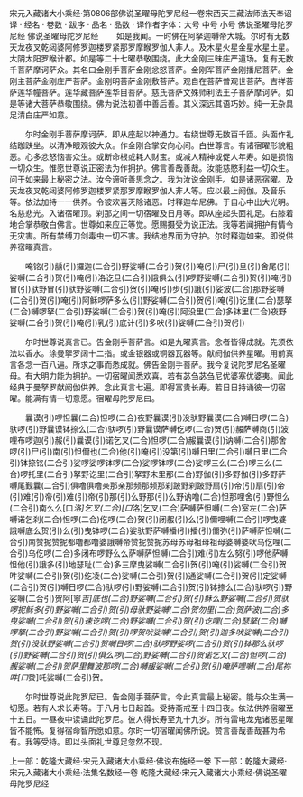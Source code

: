 宋元入藏诸大小乘经·第0806部佛说圣曜母陀罗尼经一卷宋西天三藏法师法天奉诏译
· 经名 · 卷数 · 跋序
· 品名 · 品数 · 译作者字体：大号 中号 小号
佛说圣曜母陀罗尼经
佛说圣曜母陀罗尼经
　　如是我闻。一时佛在阿拏迦嚩帝大城。尔时有无数天龙夜叉乾闼婆阿修罗迦楼罗紧那罗摩睺罗伽人非人。及木星火星金星水星土星。太阴太阳罗睺计都。如是等二十七曜恭敬围绕。此大金刚三昧庄严道场。复有无数千菩萨摩诃萨众。其名曰金刚手菩萨金刚忿怒菩萨。金刚军菩萨金刚播尼菩萨。金刚主菩萨金刚庄严菩萨。金刚明菩萨金刚敷菩萨。观自在菩萨普观世菩萨。吉祥菩萨莲华幢菩萨。莲华藏菩萨莲华目菩萨。慈氏菩萨文殊师利法王子菩萨摩诃萨。如是等诸大菩萨恭敬围绕。佛为说法初善中善后善。其义深远其语巧妙。纯一无杂具足清白庄严如意。

　　尔时金刚手菩萨摩诃萨。即从座起以神通力。右绕世尊无数百千匝。头面作礼结跏趺坐。以清净眼观彼大众。作金刚合掌安向心间。白世尊言。有诸宿曜形貌粗恶。心多忿怒恼害众生。或断命根或耗人财宝。或减人精神或促人年寿。如是损恼一切众生。惟愿世尊说正密法为作拥护。佛言善哉善哉。汝能慈愍利益一切众生。问于如来最上秘密之法。汝今谛听善思念之。我为汝说金刚手。如是诸恶宿曜。及天龙夜叉乾闼婆阿修罗迦楼罗紧那罗摩睺罗伽人非人等。应以最上阏伽。及音乐等。依法加持一一供养。令彼欢喜灭除诸恶。时释迦牟尼佛。于自心中出大光明。名慈悲光。入诸宿曜顶。刹那之间一切宿曜及日月等。即从座起头面礼足。右膝着地合掌恭敬白佛言。世尊如来应正等觉。愿赐摄受为说正法。我等若闻拥护有情令无灾害。所有禁缚刀剑毒虫一切不害。我结地界而为守护。尔时释迦如来。即说供养宿曜真言。

　　唵铭(引)龋(引)攞迦(二合引)野娑嚩(二合引)贺(引)唵(引)尸(引)旦(引)舍尾(引)娑嚩(二合引)贺(引)唵(引)洛讫旦(二合引)誐俱么(引)啰野娑嚩(二合引)贺(引)唵(引)冒(引)驮野冒(引)驮野娑嚩(二合引)贺(引)唵(引)步(引)誐(引)娑波(二合)那野娑嚩(二合引)贺(引)唵(引)阿稣啰萨多么(引)野娑嚩(二合引)贺(引)唵(引)讫里(二合)瑟拏(二合)嚩啰拏(二合引)野娑嚩(二合引)贺(引)唵(引)阿没里(二合)多钵里(二合)夜野娑嚩(二合引)贺(引)唵(引)乳(引)底计(引)多吠(引)娑嚩(二合引)贺(引)

　　尔时世尊说真言已。告金刚手菩萨言。如是九曜真言。念者皆得成就。先须依法以香水。涂曼拏罗阔十二指。或金银器或铜器瓦器等。献阏伽供养星曜。用前真言各念一百八遍。所求之事而悉成就。佛告金刚手菩萨。我今复说陀罗尼名圣曜母。有大明力能为拥护。一切宿曜闻悉欢喜。若有苾刍苾刍尼优婆塞优婆夷。闻此经典于曼拏罗献阏伽供养。念此真言七遍。即得富贵长寿。若日日持诵彼一切宿曜。能满有情一切意愿。宿曜母陀罗尼曰。

　　曩谟(引)啰怛曩(二合)怛啰(二合)夜野曩谟(引)没驮野曩谟(二合)嚩日啰(二合)驮啰(引)野曩谟钵捺么(二合)驮啰(引)野曩谟萨嚩仡啰(二合)贺(引)赧萨嚩商(引)波哩布啰迦(引)赧(引)曩谟(引)诺乞叉(二合)怛啰(二合)赧曩谟(引)讷嚩(二合引)那舍啰(引)尸(引)南(引)怛儞也(二合)他(引)唵(引)没第(引)嚩日里(二合引)嚩日里(二合引)钵捺铭(二合引)娑啰娑啰钵啰(二合)娑啰钵啰(二合)娑啰三么(二合)啰三么(二合)啰托里(二合引)拏野讫里(二合引)拏野末里那(二合)野伽(引)多野伽(引)多野萨嚩尾觐曩(二合引)俱噜俱噜亲那亲那频那频那刹跛野刹跛野扇(引)帝(引)扇(引)帝(引)难(引)帝(引)难(引)帝(引)那(引)么野那(引)么野讷噜(二合)怛那哩舍(引)野怛么(二合引)南么么[口*洛]乞叉(二合)[口*洛]乞叉(二合)萨嚩萨怛嚩(二合)室左(二合)萨嚩诺乞刹(二合)怛啰(二合)仡啰(二合)贺(引)闭赧(引)么(引)儞哩嚩(二合引)啰曳婆誐嚩底么贺(引)么(引)曳钵啰(二合)娑驮野萨嚩播(引)播(引)儞弥(引)萨嚩萨怛嚩(二合引)南赞抳赞抳都噜都噜婆誐嚩帝赞抳赞抳苏母苏母祖母祖母婆嚩婆吠乌仡哩(二合引)乌仡啰(二合)多闭布啰野么么萨嚩萨怛嚩(二合引)难(引)左么努(引)啰他萨嚩怛他(引)誐多(引)地瑟耻(二合)多三摩曳娑嚩(二合引)贺(引)唵(引)娑嚩(二合引)贺吽娑嚩(二合引)贺(引)纥凌(二合)娑嚩(二合引)贺(引)通娑嚩(二合引)贺(引)定娑嚩(二合引)贺(引)嚩日啰(二合)驮啰(引)野娑嚩(二合引)贺(引)钵捺么(二合)驮啰(引)野娑嚩(二合引)贺阿[寧*吉]底也(二合)野娑嚩(二合引)贺(引)稣么野娑嚩(二合引)贺驮啰抳稣多(引)野娑嚩(二合引)贺(引)母驮野娑嚩(二合)贺勿里(二合)贺萨波(二合)多曳娑嚩(二合引)贺(引)速讫啰(二合)野娑嚩(二合引)贺(引)讫哩(二合)瑟拏(二合)嚩啰拏(二合引)野娑嚩(二合引)贺(引)啰贺吠娑嚩(二合引)贺(引)迦多吠娑嚩(二合引)贺(引)没驮野娑嚩(二合引)贺嚩日啰(二合)驮啰野娑啰(二合引)贺(引)钵那么驮啰(引)野娑嚩(二合引)贺(引)俱么啰(二合)野娑嚩(二合引)贺诺乞叉(二合)怛啰(二合)赧娑嚩(二合引)贺萨里舞波那啰(二合)嚩赧娑嚩(二合引)贺(引)唵萨哩嚩(二合)尾祢吽[口*癹]吒娑嚩(二合引)贺。

　　尔时世尊说此陀罗尼已。告金刚手菩萨言。今此真言最上秘密。能与众生满一切愿。若有人求长寿等。于八月七日起首。受持斋戒至十四日夜。依法供养宿曜至十五日。一昼夜中读诵此陀罗尼。彼人得长寿至九十九岁。所有雷电龙鬼诸恶星曜皆不能怖。复得宿命智所愿如意。尔时一切宿曜闻佛所说。赞言善哉善哉甚为希有。我等受持。即以头面礼世尊足忽然不现。

上一部：乾隆大藏经·宋元入藏诸大小乘经·佛说布施经一卷
下一部：乾隆大藏经·宋元入藏诸大小乘经·法集名数经一卷
乾隆大藏经·宋元入藏诸大小乘经·佛说圣曜母陀罗尼经